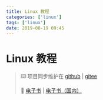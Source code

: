 ```yaml
---
title: Linux 教程
categories: ['linux']
tags: ['linux']
date: 2019-08-19 09:45
---
```


# Linux 教程

> :keyboard: 项目同步维护在 [github](https://github.com/dunwu/linux-tutorial) | [gitee](https://gitee.com/turnon/linux-tutorial)
>
> :book: [电子书](https://dunwu.github.io/linux-tutorial/) | [电子书（国内）](http://turnon.gitee.io/linux-tutorial/)
